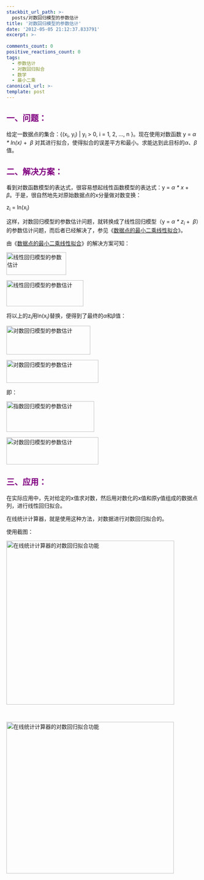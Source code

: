 ```yaml
---
stackbit_url_path: >-
  posts/对数回归模型的参数估计
title: '对数回归模型的参数估计'
date: '2012-05-05 21:12:37.833791'
excerpt: >-
  
comments_count: 0
positive_reactions_count: 0
tags: 
  - 参数估计
  - 对数回归拟合
  - 数学
  - 最小二乘
canonical_url: >-
template: post
---
```

<h2><font color="#800080">一、问题：</font></h2>  <p>给定一数据点的集合：{(x<sub>i</sub>, y<sub>i</sub>) | y<sub>i</sub> &gt; 0, i = 1, 2, …, n }。现在使用对数函数 y = <i>α * ln(x)</i> +&#160; <i>β</i> 对其进行拟合，使得拟合的误差平方和最小。求能达到此目标的<i>α</i>、<i>β</i>值。</p>  <h2><font color="#800080">二、解决方案：</font></h2>  <p>看到对数函数模型的表达式，很容易想起线性函数模型的表达式：y = <i>α * x</i> +&#160; <em>β</em>。于是，很自然地先对原始数据点的x分量做对数变换：</p>  <p>z<sub>i</sub> = ln(x<sub>i</sub>)</p>  <p>这样，对数回归模型的参数估计问题，就转换成了线性回归模型（y = <i>α * z<sub>i</sub></i> +&#160; <em>β</em>）的参数估计问题，而后者已经解决了，参见《<a href="http://zizhujy.com/blog/post/2011/10/15/%E6%95%B0%E6%8D%AE%E7%82%B9%E7%9A%84%E6%9C%80%E5%B0%8F%E4%BA%8C%E4%B9%98%E7%BA%BF%E6%80%A7%E6%8B%9F%E5%90%88.aspx">数据点的最小二乘线性拟合</a>》。</p>  <p>由《<a href="http://zizhujy.com/blog/post/2011/10/15/%E6%95%B0%E6%8D%AE%E7%82%B9%E7%9A%84%E6%9C%80%E5%B0%8F%E4%BA%8C%E4%B9%98%E7%BA%BF%E6%80%A7%E6%8B%9F%E5%90%88.aspx">数据点的最小二乘线性拟合</a>》的解决方案可知：</p>  <p><a href="http://www.zizhujy.com/blog/image.axd?picture=image_523.png"><img style="border-right-width: 0px; display: inline; border-top-width: 0px; border-bottom-width: 0px; border-left-width: 0px" title="线性回归模型的参数估计" border="0" alt="线性回归模型的参数估计" src="http://www.zizhujy.com/blog/image.axd?picture=image_thumb_231.png" width="156" height="59" /></a> </p>  <p><a href="http://www.zizhujy.com/blog/image.axd?picture=image_524.png"><img style="border-right-width: 0px; display: inline; border-top-width: 0px; border-bottom-width: 0px; border-left-width: 0px" title="线性回归模型的参数估计" border="0" alt="线性回归模型的参数估计" src="http://www.zizhujy.com/blog/image.axd?picture=image_thumb_232.png" width="201" height="68" /></a> </p>  <p>将以上的z<sub>i</sub>用ln(x<sub>i</sub>)替换，便得到了最终的<em>α</em>和<em>β</em>值：</p>  <p><a href="http://www.zizhujy.com/blog/image.axd?picture=image_525.png"><img style="border-right-width: 0px; display: inline; border-top-width: 0px; border-bottom-width: 0px; border-left-width: 0px" title="对数回归模型的参数估计" border="0" alt="对数回归模型的参数估计" src="http://www.zizhujy.com/blog/image.axd?picture=image_thumb_233.png" width="219" height="75" /></a> </p>  <p><a href="http://www.zizhujy.com/blog/image.axd?picture=image_526.png"><img style="border-right-width: 0px; display: inline; border-top-width: 0px; border-bottom-width: 0px; border-left-width: 0px" title="对数回归模型的参数估计" border="0" alt="对数回归模型的参数估计" src="http://www.zizhujy.com/blog/image.axd?picture=image_thumb_234.png" width="240" height="60" /></a> </p>  <p>即：</p>  <p><a href="http://www.zizhujy.com/blog/image.axd?picture=image_527.png"><img style="border-right-width: 0px; display: inline; border-top-width: 0px; border-bottom-width: 0px; border-left-width: 0px" title="指数回归模型的参数估计" border="0" alt="指数回归模型的参数估计" src="http://www.zizhujy.com/blog/image.axd?picture=image_thumb_235.png" width="229" height="80" /></a> </p>  <p><a href="http://www.zizhujy.com/blog/image.axd?picture=image_528.png"><img style="border-right-width: 0px; display: inline; border-top-width: 0px; border-bottom-width: 0px; border-left-width: 0px" title="对数回归模型的参数估计" border="0" alt="对数回归模型的参数估计" src="http://www.zizhujy.com/blog/image.axd?picture=image_thumb_236.png" width="240" height="71" /></a> </p>  <h2><font color="#800080">三、应用：</font></h2>  <p>在实际应用中，先对给定的x值求对数，然后用对数化的x值和原y值组成的数据点列，进行线性回归拟合。</p>  <p>在线统计计算器，就是使用这种方法，对数据进行对数回归拟合的。</p>  <p>使用截图：</p>  <p><a title="在线统计计算器使用截图一" href="http://www.zizhujy.com/zh-CN/Ploter" target="_blank"><img style="border-right-width: 0px; display: inline; border-top-width: 0px; border-bottom-width: 0px; border-left-width: 0px" title="在线统计计算器的对数回归拟合功能" border="0" alt="在线统计计算器的对数回归拟合功能" src="http://www.zizhujy.com/blog/image.axd?picture=image_521.png" width="438" height="428" /></a></p>  <p>&#160;</p>  <p><a title="在线统计计算器使用截图二" href="http://www.zizhujy.com/zh-CN/Ploter" target="_blank"><img style="border-right-width: 0px; display: inline; border-top-width: 0px; border-bottom-width: 0px; border-left-width: 0px" title="在线统计计算器的对数回归拟合功能" border="0" alt="在线统计计算器的对数回归拟合功能" src="http://www.zizhujy.com/blog/image.axd?picture=image_522.png" width="437" height="396" /></a></p>